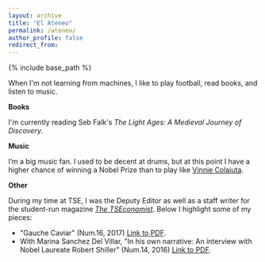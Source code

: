 ```yaml
---
layout: archive
title: "El Ateneo"
permalink: /ateneo/
author_profile: false
redirect_from:
---
```


{% include base_path %}

When I'm not learning from machines, I like to play football, read books, and listen to music.

**Books**

I'm currently reading Seb Falk's *The Light Ages: A Medieval Journey of Discovery*.

**Music**

I’m a big music fan. I used to be decent at drums, but at this point I have a higher chance of winning a Nobel Prize than to play like [Vinnie Colaiuta](https://www.youtube.com/watch?v=GwmCeon6aPo&ab_channel=KevO%27Shea).

**Other**

During my time at TSE, I was the Deputy Editor as well as a staff writer for the student-run magazine [*The TSEconomist*](https://thetseconomist.com/). Below I highlight some of my pieces:

* "Gauche Caviar" (Num.16, 2017) [Link to PDF](https://thetseconomist.files.wordpress.com/2018/01/issue16-compressed.pdf).
* With Marina Sanchez Del Villar, "In his own narrative: An interview with Nobel Laureate Robert Shiller" (Num.14, 2016) [Link to PDF](https://thetseconomist.files.wordpress.com/2019/10/issue_14-thomas.pdf).
